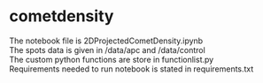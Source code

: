 # cometdensity
The notebook file is 2DProjectedCometDensity.ipynb  
The spots data is given in /data/apc and /data/control  
The custom python functions are store in functionlist.py  
Requirements needed to run notebook is stated in requirements.txt
